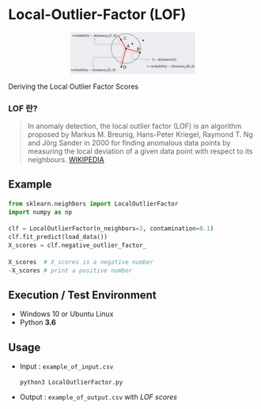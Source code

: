 # Local-Outlier-Factor (LOF)

<p align=center>
  <img width="50%" src="https://github.com/Xenia101/Local-Outlier-Factor/blob/master/img/1.png?raw=true">
</p>

Deriving the Local Outlier Factor Scores

### LOF 란?
>In anomaly detection, the local outlier factor (LOF) is an algorithm proposed by Markus M. Breunig, Hans-Peter Kriegel, Raymond T. Ng and Jörg Sander in 2000 for finding anomalous data points by measuring the local deviation of a given data point with respect to its neighbours.
[WIKIPEDIA](https://en.wikipedia.org/wiki/Local_outlier_factor)

## Example
```python
from sklearn.neighbors import LocalOutlierFactor
import numpy as np

clf = LocalOutlierFactor(n_neighbors=3, contamination=0.1)
clf.fit_predict(load_data())
X_scores = clf.negative_outlier_factor_

X_scores  # X_scores is a negative number
-X_scores # print a positive number
```

## Execution / Test Environment
- Windows 10 or Ubuntu Linux
- Python **3.6**

## Usage

- Input : ```example_of_input.csv```

  `python3 LocalOutlierFactor.py`

- Output : ```example_of_output.csv``` with *LOF scores*
